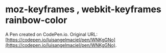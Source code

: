 # moz-keyframes , webkit-keyframes rainbow-color 

A Pen created on CodePen.io. Original URL: [https://codepen.io/luisangelmaciel/pen/WNKgGNo](https://codepen.io/luisangelmaciel/pen/WNKgGNo).


